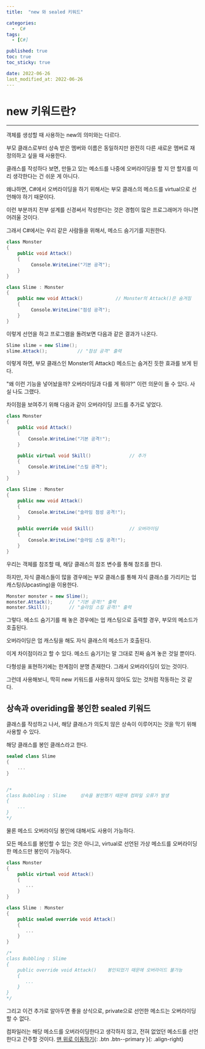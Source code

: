 ```yaml
---
title:  "new 와 sealed 키워드" 

categories:
  -  C#
tags:
  - [C#]

published: true
toc: true
toc_sticky: true

date: 2022-06-26
last_modified_at: 2022-06-26
---
```


# new 키워드란?

---

객체를 생성할 때 사용하는 new의 의미와는 다르다.

부모 클래스로부터 상속 받은 멤버와 이름은 동일하지만 완전히 다른 새로운 멤버로 재정의하고 싶을 때 사용한다.

클래스를 작성하다 보면, 만들고 있는 메소드를 나중에 오버라이딩을 할 지 안 할지를 미리 생각한다는 건 쉬운 게 아니다.

왜냐하면, C#에서 오버라이딩을 하기 위해서는 부모 클래스의 메소드를 virtual으로 선언해야 하기 때문이다.

이런 부분까지 전부 설계를 신경써서 작성한다는 것은 경험이 많은 프로그래머가 아니면 어려울 것이다.

그래서 C#에서는 우리 같은 사람들을 위해서, 메소드 숨기기를 지원한다.
``` c#
class Monster
{
    public void Attack()
    {
         Console.WriteLine("기본 공격");
    }
}

class Slime : Monster
{
    public new void Attack()            // Monster의 Attack()은 숨겨짐
    {
         Console.WriteLine("점성 공격");
    }
}
```

이렇게 선언을 하고 프로그램을 돌려보면 다음과 같은 결과가 나온다.

```C#
Slime slime = new Slime();
slime.Attack();           // "점성 공격" 출력
```

이렇게 하면, 부모 클래스인 Monster의 Attack() 메소드는 숨겨진 듯한 효과를 보게 된다.

"왜 이런 기능을 넣어놨을까? 오버라이딩과 다를 게 뭐야?"
이런 의문이 들 수 있다. 사실 나도 그랬다.

차이점을 보여주기 위해 다음과 같이 오버라이딩 코드를 추가로 넣었다.

```c#
class Monster
{
    public void Attack()
    {
        Console.WriteLine("기본 공격!");
    }

    public virtual void Skill()              // 추가
    {
        Console.WriteLine("스킬 공격");
    }
}

class Slime : Monster
{
    public new void Attack()
    {
        Console.WriteLine("슬라임 점성 공격!");
    }

    public override void Skill()             // 오버라이딩
    {
        Console.WriteLine("슬라임 스킬 공격!");
    }
}
```
우리는 객체를 참조할 때, 해당 클래스의 참조 변수를 통해 참조를 한다.

하지만, 자식 클래스들이 많을 경우에는 부모 클래스를 통해 자식 클래스를 가리키는 업 캐스팅(Upcasting)을 이용한다.

```c#
Monster monster = new Slime();
monster.Attack();      // "기본 공격!" 출력
monster.Skill();       // "슬라임 스킬 공격!" 출력
```
그렇다. 메소드 숨기기를 해 놓은 경우에는 업 캐스팅으로 출력할 경우, 부모의 메소드가 호출된다.

오버라이딩은 업 캐스팅을 해도 자식 클래스의 메소드가 호출된다.

 

이게 차이점이라고 할 수 있다. 메소드 숨기기는 말 그대로 진짜 숨겨 놓은 것일 뿐이다.

다형성을 표현하기에는 한계점이 분명 존재한다. 그래서 오버라이딩이 있는 것이다.

 

그런데 사용해보니, 딱히 new 키워드를 사용하지 않아도 있는 것처럼 작동하는 것 같다.

## 상속과 overiding을 봉인한 sealed 키워드

클래스를 작성하고 나서, 해당 클래스가 의도치 않은 상속이 이루어지는 것을 막기 위해 사용할 수 있다.

해당 클래스를 봉인 클래스라고 한다.

```c#
sealed class Slime
{
    ...
}


/*
class Bubbling : Slime     상속을 봉인했기 때문에 컴파일 오류가 발생
{
    ...
}
*/
```
물론 메소드 오버라이딩 봉인에 대해서도 사용이 가능하다.

모든 메소드를 봉인할 수 있는 것은 아니고, virtual로 선언된 가상 메소드를 오버라이딩한 메소드만 봉인이 가능하다.
``` c#
class Monster
{
    public virtual void Attack()
    {
       ...
    }
}

class Slime : Monster
{
    public sealed override void Attack()
    {
       ...
    }
}

/*
class Bubbling : Slime
{
    public override void Attack()    봉인되었기 때문에 오버라이드 불가능
    {
       ...
    }
}
*/
```
그리고 이건 추가로 알아두면 좋을 상식으로, private으로 선언한 메소드는 오버라이딩할 수 없다.

컴파일러는 해당 메소드를 오버라이딩한다고 생각하지 않고, 전혀 없었던 메소드를 선언한다고 간주할 것이다.
[맨 위로 이동하기](#){: .btn .btn--primary }{: .align-right}